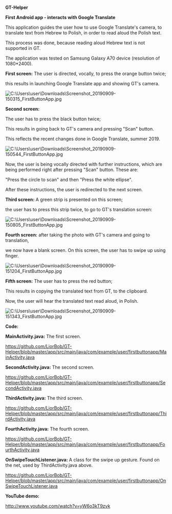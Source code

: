 **GT-Helper**

**First Android app - interacts with Google Translate**

This application guides the user how to use Google Translate's camera, to
translate text from Hebrew to Polish, in order to read aloud the Polish text.

This process was done, because reading aloud Hebrew text is not supported in GT.

The application was tested on Samsung Galaxy A70 device (resolution of
1080\*2400).

**First screen:** The user is directed, vocally, to press the orange button
twice;

this results in launching Google Translate app and showing GT's camera.

![C:\\Users\\user\\Downloads\\Screenshot_20190909-150315_FirstButtonApp.jpg](media/aac21a3d327d929a84d92b3b640863cf.jpg)

**Second screen:**

The user has to press the black button twice;

This results in going back to GT's camera and pressing "Scan" button.

This reflects the recent changes done in Google Translate, summer 2019.

![C:\\Users\\user\\Downloads\\Screenshot_20190909-150544_FirstButtonApp.jpg](media/10ecbbafc6ba81c20fc47c101933cdbf.jpg)

Now, the user is being vocally directed with further instructions, which are
being performed right after pressing "Scan" button. These are:

"Press the circle to scan" and then "Press the white ellipse".

After these instructions, the user is redirected to the next screen.

**Third screen:** A green strip is presented on this screen;

the user has to press this strip twice, to go to GT's translation screen:

![C:\\Users\\user\\Downloads\\Screenshot_20190909-150805_FirstButtonApp.jpg](media/0fe959ed9b31308527b51accac89c1c0.jpg)

**Fourth screen:** after taking the photo with GT's camera and going to
translation,

we now have a blank screen. On this screen, the user has to swipe up using
finger.

![C:\\Users\\user\\Downloads\\Screenshot_20190909-151204_FirstButtonApp.jpg](media/ef0169a9983e8fef31ee3a5a46845d08.jpg)

**Fifth screen:** The user has to press the red button;

This results in copying the translated text from GT, to the clipboard.

Now, the user will hear the translated text read aloud, in Polish.

![C:\\Users\\user\\Downloads\\Screenshot_20190909-151343_FirstButtonApp.jpg](media/9ea4e603145a4cb4bf54db925aacec17.jpg)

**Code:**

**MainActivity.java:** The first screen.

<https://github.com/LiorBob/GT-Helper/blob/master/app/src/main/java/com/example/user/firstbuttonapp/MainActivity.java>

**SecondActivity.java:** The second screen.

<https://github.com/LiorBob/GT-Helper/blob/master/app/src/main/java/com/example/user/firstbuttonapp/SecondActivity.java>

**ThirdActivity.java:** The third screen.

<https://github.com/LiorBob/GT-Helper/blob/master/app/src/main/java/com/example/user/firstbuttonapp/ThirdActivity.java>

**FourthActivity.java:** The fourth screen.

<https://github.com/LiorBob/GT-Helper/blob/master/app/src/main/java/com/example/user/firstbuttonapp/FourthActivity.java>

**OnSwipeTouchListener.java:** A class for the swipe up gesture. Found on the
net, used by ThirdActivity.java above.

<https://github.com/LiorBob/GT-Helper/blob/master/app/src/main/java/com/example/user/firstbuttonapp/OnSwipeTouchListener.java>

**YouTube demo:**

<http://www.youtube.com/watch?v=yW6o3kT9zvk>
